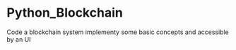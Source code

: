 # Python_Blockchain
Code a blockchain system implementy some basic concepts and accessible by an UI
